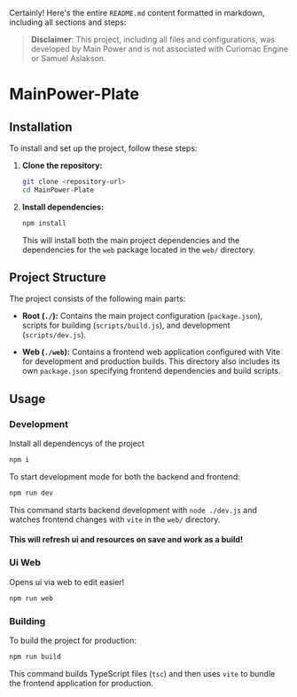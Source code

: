 Certainly! Here's the entire `README.md` content formatted in markdown, including all sections and steps:

> **Disclaimer**: This project, including all files and configurations, was developed by Main Power and is not associated with Curiomac Engine or Samuel Aslakson.

# MainPower-Plate

## Installation

To install and set up the project, follow these steps:

1. **Clone the repository:**

    ```bash
    git clone <repository-url>
    cd MainPower-Plate

    ```

2. **Install dependencies:**

    ```bash
    npm install
    ```

    This will install both the main project dependencies and the dependencies for the `web` package located in the `web/` directory.

## Project Structure

The project consists of the following main parts:

-   **Root (`./`):** Contains the main project configuration (`package.json`), scripts for building (`scripts/build.js`), and development (`scripts/dev.js`).

-   **Web (`./web`):** Contains a frontend web application configured with Vite for development and production builds. This directory also includes its own `package.json` specifying frontend dependencies and build scripts.

## Usage

### Development

Install all dependencys of the project

```bash
npm i
```

To start development mode for both the backend and frontend:

```bash
npm run dev
```

This command starts backend development with `node ./dev.js` and watches frontend changes with `vite` in the `web/` directory.

#### This will refresh ui and resources on save and work as a build!

### Ui Web

Opens ui via web to edit easier!

```bash
npm run web
```

### Building

To build the project for production:

```bash
npm run build
```

This command builds TypeScript files (`tsc`) and then uses `vite` to bundle the frontend application for production.
